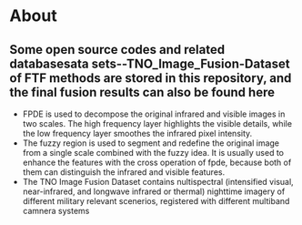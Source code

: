 About
====
Some open source codes and related databasesata sets--TNO_Image_Fusion-Dataset of FTF methods are stored in this repository, and the final fusion results can also be found here
----------
 +  FPDE is used to decompose the original infrared and visible images in two scales. The high frequency layer highlights the visible details, while the low frequency layer smoothes the infrared pixel intensity.
 +  The fuzzy region is used to segment and redefine the original image from a single scale combined with the fuzzy idea. It is usually used to enhance the features with the cross operation of fpde, because both of them can distinguish the infrared and visible features.
 +  The TNO Image Fusion Dataset contains nultispectral (intensified visual, near-infrared, and longwave infrared or thermal) nighttime imagery of different military relevant scenerios, registered with different multiband camnera systems
